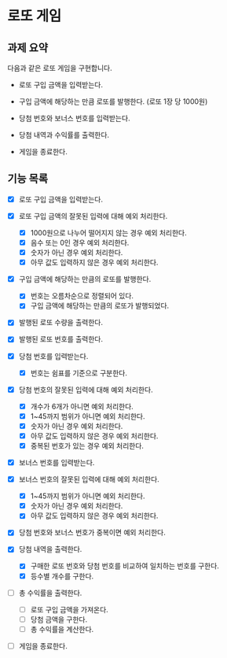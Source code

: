 # 로또 게임

## 과제 요약

다음과 같은 로또 게임을 구현합니다.

- 로또 구입 금액을 입력받는다.

- 구입 금액에 해당하는 만큼 로또를 발행한다. (로또 1장 당 1000원)

- 당첨 번호와 보너스 번호를 입력받는다.

- 당첨 내역과 수익률를 출력한다.

- 게임을 종료한다.

## 기능 목록

- [X] 로또 구입 금액을 입력받는다. 
- [X] 로또 구입 금액의 잘못된 입력에 대해 예외 처리한다.
  - [X] 1000원으로 나누어 떨어지지 않는 경우 예외 처리한다.
  - [X] 음수 또는 0인 경우 예외 처리한다.
  - [X] 숫자가 아닌 경우 예외 처리한다.
  - [X] 아무 값도 입력하지 않은 경우 예외 처리한다.

- [X] 구입 금액에 해당하는 만큼의 로또를 발행한다.
  - [X] 번호는 오름차순으로 정렬되어 있다.
  - [X] 구입 금액에 해당하는 만큼의 로또가 발행되었다.

- [X] 발행된 로또 수량을 출력한다.
- [X] 발행된 로또 번호를 출력한다.

- [X] 당첨 번호를 입력받는다.
  - [X] 번호는 쉼표를 기준으로 구분한다.
- [X] 당첨 번호의 잘못된 입력에 대해 예외 처리한다.
  - [X] 개수가 6개가 아니면 예외 처리한다.
  - [X] 1~45까지 범위가 아니면 예외 처리한다.
  - [X] 숫자가 아닌 경우 예외 처리한다.
  - [X] 아무 값도 입력하지 않은 경우 예외 처리한다.
  - [X] 중복된 번호가 있는 경우 예외 처리한다. 

- [X] 보너스 번호를 입력받는다.
- [X] 보너스 번호의 잘못된 입력에 대해 예외 처리한다.
  - [X] 1~45까지 범위가 아니면 예외 처리한다.
  - [X] 숫자가 아닌 경우 예외 처리한다.
  - [X] 아무 값도 입력하지 않은 경우 예외 처리한다.
- [X] 당첨 번호와 보너스 번호가 중복이면 예외 처리한다.


- [X] 당첨 내역을 출력한다.
  - [X] 구매한 로또 번호와 당첨 번호를 비교하여 일치하는 번호를 구한다.
  - [X] 등수별 개수를 구한다.

- [ ] 총 수익률을 출력한다.
  - [ ] 로또 구입 금액을 가져온다.
  - [ ] 당첨 금액을 구한다.
  - [ ] 총 수익률을 계산한다.

- [ ] 게임을 종료한다.